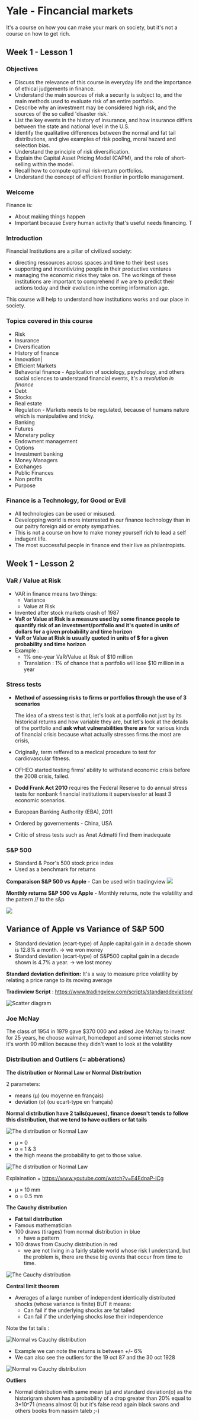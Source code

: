 # Yale - Fincancial markets

 It's a course on how you can make your mark on society, but it's not a course on how to get rich.

## **Week 1 - Lesson 1**

### **Objectives**

- Discuss the relevance of this course in everyday life and the importance of ethical judgements in finance.
- Understand the main sources of risk a security is subject to, and the main methods used to evaluate risk of an entire portfolio.
- Describe why an investment may be considered high risk, and the sources of the so called 'disaster risk.'
- List the key events in the history of insurance, and how insurance differs between the state and national level in the U.S.
- Identify the qualitative differences between the normal and fat tail distributions, and give examples of risk pooling, moral hazard and selection bias.
- Understand the principle of risk diversification.
- Explain the Capital Asset Pricing Model (CAPM), and the role of short-selling within the model.
- Recall how to compute optimal risk-return portfolios.
- Understand the concept of efficient frontier in portfolio management.

### **Welcome**

Finance is:

- About making things happen 
- Important because Every human activity that's useful needs financing. T

### **Introduction**

Financial Institutions are a pillar of civilized society:
- directing ressources across spaces and time to their best uses
- supporting and incentivizing people in their productive ventures
- managing the economic risks they take on.
The workings of these institutions are important to comprehend if we are to predict their actions today and their evolution inthe coming information age.

This course will help to understand how institutions works and our place in society.

### **Topics covered in this course**

- Risk
- Insurance
- Diversification
- History of finance
- Innovation|
- Efficient Markets
- Behavorial finance - Application of sociology, psychology, and others social sciences to understand financial events, it's a *revolution in finance*
- Debt
- Stocks
- Real estate
- Regulation - Markets needs to be regulated, because of humans nature which is manipulative and tricky.
- Banking
- Futures
- Monetary policy
- Endowment management
- Options
- Investment banking
- Money Managers
- Exchanges
- Public Finances
- Non profits
- Purpose

### **Finance is a Technology, for Good or Evil**

- All technologies can be used or misused.
- Developping world is more interrested in our finance technology than in our paitry foreign aid or empty sympathies.
- This is not a course on how to make money yourself rich to lead a self indugent life.
- The most successful people in finance end their live as philantropists.

## **Week 1 - Lesson 2**

### **VaR / Value at Risk**

  - VAR in finance means two things:
    - Variance
    - Value at Risk 
 - Invented after stock markets crash of 1987
 - **VaR or Value at Risk is a measure used by some finance people to quantify risk of an investment/portfolio and it's quoted in units of dollars for a given probability and time horizon**
 - **VaR or Value at Risk is usually quoted in units of $ for a given probability and time horizon**
 - Example :
   -  1% one-year VaR/Value at Risk of $10 million
   -  Translation : 1% of chance that a portfolio will lose $10 million in a year
  
### **Stress tests**

- **Method of assessing risks to firms or portfolios through the use of 3 scenarios**
  
  The idea of a stress test is that, let's look at a portfolio not just by its historical returns and how variable they are, but let's look at the details of the portfolio and **ask what vulnerabilities there are** for various kinds of financial crisis because what actually stresses firms the most are crisis, 

- Originally, term reffered to a medical procedure to test for cardiovascular fitness.
- OFHEO started testing firms' ability to withstand economic crisis before the 2008 crisis, failed.
- **Dodd Frank Act 2010** requires the Federal Reserve to do annual stress tests for nonbank financial institutions it supervisesfor at least 3 economic scenarios.
- European Banking Authority (EBA), 2011
- Ordered by governements - China, USA
- Critic of stress tests such as Anat Admatti find them inadequate

### **S&P 500**

- Standard & Poor's 500 stock price index 
- Used as a benchmark for returns

**Comparaison S&P 500 vs Apple** - Can be used witin tradingview
![](https://github.com/cwrisec/Yale-FinancialMarkets/blob/master/01.PNG?raw=true)

**Monthly returns S&P 500 vs Apple** - Monthly returns, note the volatility and the pattern // to the s&p

![](https://github.com/cwrisec/Yale-FinancialMarkets/blob/master/02.png?raw=true)

## Variance of Apple vs Variance of S&P 500

- Standard deviation (ecart-type) of Apple capital gain in a decade shown is 12.8% a month. -> we won money
- Standard deviation (ecart-type) of S&P500 capital gain in a decade shown is 4.7% a year. -> we lost money

**Standard deviation definition:**  It's a way to measure price volatility by relating a price range to its moving average

**Tradinview Script** : https://www.tradingview.com/scripts/standarddeviation/

![Scatter diagram](https://github.com/cwrisec/Yale-FinancialMarkets/blob/master/03.png?raw=true)

### **Joe McNay**

The class of 1954 in 1979 gave $370 000 and asked Joe McNay to invest for 25 years, he choose walmart, homedepot and some internet stocks now it's worth 90 million because they didn't want to look at the volatility

### **Distribution and Outliers (= abbérations)**

**The distribution or Normal Law or Normal Distribution** 

2 parameters:
- means (µ) (ou moyenne en français)
- deviation (o) (ou ecart-type en français)

**Normal distribution have 2 tails(queues), finance doesn't tends to follow this distribution, that we tend to have outliers or fat tails**

![The distribution or Normal Law](https://github.com/cwrisec/Yale-FinancialMarkets/blob/master/04.png?raw=true)

- µ = 0
- o = 1 & 3
- the high means the probability to get to those value.
  
![The distribution or Normal Law](https://github.com/cwrisec/Yale-FinancialMarkets/blob/master/05.png?raw=true)

Explaination = https://www.youtube.com/watch?v=E4EdnaP-iCg

- µ = 10 mm
- o = 0.5 mm

**The Cauchy distribution** 

- **Fat tail distribution**
- Famous mathematician
- 100 draws (tirages) from normal distribution in blue
  - have a pattern
- 100 draws from Cauchy distribution in red
  - we are not living in a fairly stable world whose risk I understand, but the problem is, there are these big events that occur from time to time.


![The Cauchy distribution](https://github.com/cwrisec/Yale-FinancialMarkets/blob/master/06.png?raw=true)

**Central limit theorem** 

- Averages of a large number of  independent identically distributed shocks (whose variance is finite) BUT it means:
  - Can fail if the underlying shocks are fat tailed
  - Can fail if the underlying shocks lose their independence 

Note the fat tails :

![Normal vs Cauchy distribution](https://github.com/cwrisec/Yale-FinancialMarkets/blob/master/07.png?raw=true) 

- Example we can note the returns is between +/- 6%
- We can also see the outliers for the 19 oct 87 and the 30 oct 1928

![Normal vs Cauchy distribution](https://github.com/cwrisec/Yale-FinancialMarkets/blob/master/08.png?raw=true) 

**Outliers**

- Normal distribution with same mean (µ) and standard deviation(o) as the historigram shown has a probability of a drop greater than 20% equal to 3*10^71 (means almost 0) but it's false read again black swans and others books from nassim taleb ;-)